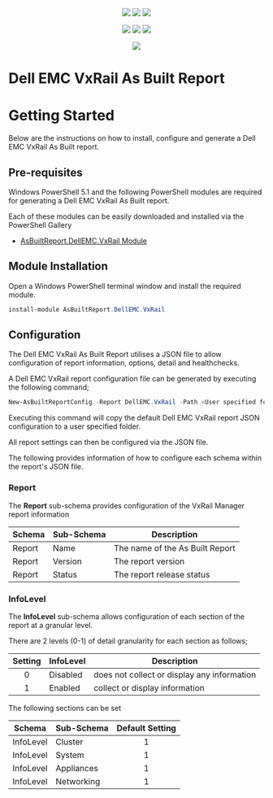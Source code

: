 <p align="center">
    <a href="https://www.powershellgallery.com/packages/AsBuiltReport.DellEMC.VxRail/" alt="PowerShell Gallery Version">
        <img src="https://img.shields.io/powershellgallery/v/AsBuiltReport.DellEMC.VxRail.svg" /></a>
    <a href="https://www.powershellgallery.com/packages/AsBuiltReport.DellEMC.VxRail/" alt="PS Gallery Downloads">
        <img src="https://img.shields.io/powershellgallery/dt/AsBuiltReport.DellEMC.VxRail.svg" /></a>
    <a href="https://www.powershellgallery.com/packages/AsBuiltReport.DellEMC.VxRail/" alt="PS Platform">
        <img src="https://img.shields.io/powershellgallery/p/AsBuiltReport.DellEMC.VxRail.svg" /></a>
</p>
<p align="center">
    <a href="https://github.com/AsBuiltReport/AsBuiltReport.DellEMC.VxRail/graphs/commit-activity" alt="GitHub Last Commit">
        <img src="https://img.shields.io/github/last-commit/AsBuiltReport/AsBuiltReport.DellEMC.VxRail/master.svg" /></a>
    <a href="https://raw.githubusercontent.com/AsBuiltReport/AsBuiltReport.DellEMC.VxRail/master/LICENSE" alt="GitHub License">
        <img src="https://img.shields.io/github/license/AsBuiltReport/AsBuiltReport.DellEMC.VxRail.svg" /></a>
    <a href="https://github.com/AsBuiltReport/AsBuiltReport.DellEMC.VxRail/graphs/contributors" alt="GitHub Contributors">
        <img src="https://img.shields.io/github/contributors/AsBuiltReport/AsBuiltReport.DellEMC.VxRail.svg"/></a>
</p>
<p align="center">
    <a href="https://twitter.com/AsBuiltReport" alt="Twitter">
            <img src="https://img.shields.io/twitter/follow/AsBuiltReport.svg?style=social"/></a>
</p>

# Dell EMC VxRail As Built Report

# Getting Started
Below are the instructions on how to install, configure and generate a Dell EMC VxRail As Built report.

## Pre-requisites
Windows PowerShell 5.1 and the following PowerShell modules are required for generating a Dell EMC VxRail As Built report.

Each of these modules can be easily downloaded and installed via the PowerShell Gallery 

- [AsBuiltReport.DellEMC.VxRail Module](https://www.powershellgallery.com/packages/AsBuiltReport.DellEMC.VxRail/)

## Module Installation

Open a Windows PowerShell terminal window and install the required module. 

```powershell
install-module AsBuiltReport.DellEMC.VxRail
```

## Configuration
The Dell EMC VxRail As Built Report utilises a JSON file to allow configuration of report information, options, detail and healthchecks. 

A Dell EMC VxRail report configuration file can be generated by executing the following command;
```powershell
New-AsBuiltReportConfig -Report DellEMC.VxRail -Path <User specified folder> -Name <Optional> 
```

Executing this command will copy the default Dell EMC VxRail report JSON configuration to a user specified folder. 

All report settings can then be configured via the JSON file.

The following provides information of how to configure each schema within the report's JSON file.

### Report
The **Report** sub-schema provides configuration of the VxRail Manager report information

| Schema | Sub-Schema | Description |
| ------ | ---------- | ----------- |
| Report | Name | The name of the As Built Report
| Report | Version | The report version
| Report | Status | The report release status

### InfoLevel
The **InfoLevel** sub-schema allows configuration of each section of the report at a granular level. 

There are 2 levels (0-1) of detail granularity for each section as follows;

| Setting | InfoLevel | Description |
| :-------: | ---- | ----------- |
| 0 | Disabled | does not collect or display any information
| 1 | Enabled | collect or display information


The following sections can be set

| Schema | Sub-Schema | Default Setting |
| ------ | ---------- | :---------------: |
| InfoLevel | Cluster | 1
| InfoLevel | System | 1
| InfoLevel | Appliances | 1
| InfoLevel | Networking | 1
